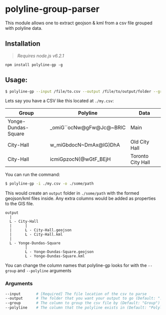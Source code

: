 # polyline-group-parser

This module allows one to extract geojson & kml from a csv file grouped with polyline data.

## Installation

> *Requires node.js v6.2.1*

```
npm install polyline-gp -g
```

## Usage:

```bash
$ polyline-gp --input /file/to.csv --output /file/to/output/folder --group "Group column" --polyline "Polyline column"
```

Lets say you have a CSV like this located at `./my.csv`:

| Group               |  Polyline                 |  Data              |
|---------------------|---------------------------|--------------------|
| Yonge-Dundas-Square |  _omiG``ocNw@gFw@Jc@~BRlC |  Main              |
| City-Hall           |  w_miGbdocN~DmAx@lG}DhA   |  Old City Hall     |
| City-Hall           |  icmiGpzocN{@wGtF_BEjH    |  Toronto City Hall |
  

You can run the command:

```bash
$ polyline-gp -i ./my.csv -o ./some/path
```

This would create an `output` folder in `./some/path` with the formed geojson/kml files inside. Any extra columns would be added as properties to the GIS file.

```
output
  |
  L - City-Hall
  |      |
  |      L - City-Hall.geojson
  |      L - City-Hall.kml
  |
  L - Yonge-Dundas-Square
         |
         L - Yonge-Dundas-Square.geojson
         L - Yonge-Dundas-Square.kml
```

You can change the column names that polyline-gp looks for with the `--group` and `--polyline` arguments

### Arguments

```bash
--input       # [Required] The file location of the csv to parse
--output      # The folder that you want your output to go (Default: "./")
--group       # The column to group the csv file by (Default: "Group")
--polyline    # The column that the polyline exists in (Default: "Polyline")
```
